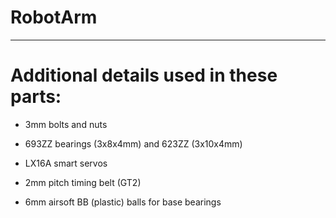 # RobotArm
-------------------------------------

# Additional details used in these parts:

- 3mm bolts and nuts

- 693ZZ bearings (3x8x4mm) and 623ZZ (3x10x4mm)

- LX16A smart servos

- 2mm pitch timing belt (GT2)

- 6mm airsoft BB (plastic) balls for base bearings

